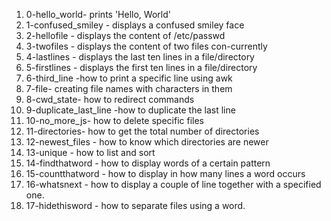 1. 0-hello_world- prints 'Hello, World'
2. 1-confused_smiley - displays a confused smiley face
3. 2-hellofile - displays the content of /etc/passwd
4. 3-twofiles - displays the content of two files con-currently
5. 4-lastlines - displays the last ten lines in a file/directory
6. 5-firstlines - displays the first ten lines in a file/directory
7. 6-third_line -how to print a specific line using awk
8. 7-file- creating file names with characters in them
9. 8-cwd_state- how to redirect commands
10. 9-duplicate_last_line -how to duplicate the last line
11. 10-no_more_js- how to delete specific files
12. 11-directories- how to get the total number of directories
13. 12-newest_files - how to know which directories are newer
14. 13-unique - how to list and sort
15. 14-findthatword - how to display words of a certain pattern
16. 15-countthatword - how to display in how many lines a word occurs
17. 16-whatsnext - how to display a couple of line together with a specified one.
18. 17-hidethisword - how to separate files using a word. 
